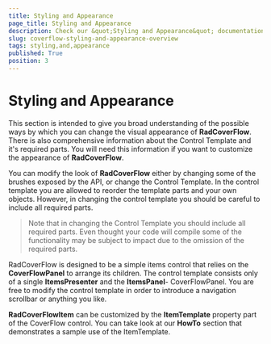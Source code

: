```yaml
---
title: Styling and Appearance
page_title: Styling and Appearance
description: Check our &quot;Styling and Appearance&quot; documentation article for the RadCoverflow {{ site.framework_name }} control.
slug: coverflow-styling-and-appearance-overview
tags: styling,and,appearance
published: True
position: 3
---
```


# Styling and Appearance

This section is intended to give you broad understanding of the possible ways by which you can change the visual appearance of __RadCoverFlow__. There is also comprehensive information about the Control Template and it's required parts. You will need this information if you want to customize the appearance of __RadCoverFlow__. 

You can modify the look of __RadCoverFlow__ either by changing some of the brushes exposed by the API, or change the Control Template. In the control template you are allowed to reorder the template parts and your own objects. However, in changing the control template you should be careful to include all required parts.

>Note that in changing the Control Template you should include all required parts. Even thought your code will compile some of the functionality may be subject to impact due to the omission of the required parts. 

RadCoverFlow is designed to be a simple items control that relies on the __CoverFlowPanel__ to arrange its children. The control template consists only of a single __ItemsPresenter__ and the __ItemsPanel__- CoverFlowPanel. You are free to modify the control template in order to introduce a navigation scrollbar or anything you like.

__RadCoverFlowItem__ can be customized by the __ItemTemplate__ property part of the CoverFlow control. You can take look at our __HowTo__ section that demonstrates a sample use of the ItemTemplate.
